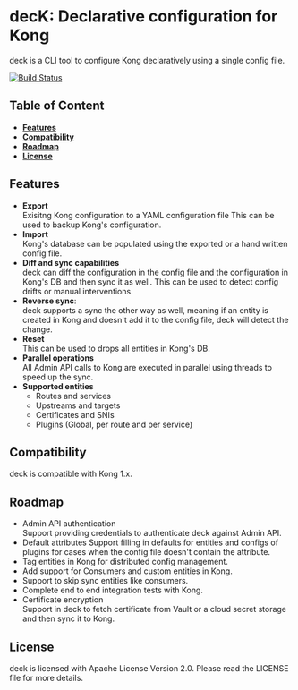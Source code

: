 # decK: Declarative configuration for Kong

deck is a CLI tool to configure Kong declaratively using a single config file.

[![Build Status](https://travis-ci.com/hbagdi/deck.svg?branch=master)](https://travis-ci.com/hbagdi/deck)

## Table of Content

- [**Features**](#features)
- [**Compatibility**](#compatibility)
- [**Roadmap**](#roadmap)
- [**License**](#license)

## Features

- **Export**  
  Exisitng Kong configuration to a YAML configuration file
  This can be used to backup Kong's configuration.
- **Import**  
  Kong's database can be populated using the exported or a hand written config
  file.
- **Diff and sync capabilities**  
  deck can diff the configuration in the config file and
  the configuration in Kong's DB and then sync it as well.
  This can be used to detect config drifts or manual interventions.
- **Reverse sync**:  
  deck supports a sync the other way as well, meaning if an
  entity is created in Kong and doesn't add it to the config file,
  deck will detect the change.
- **Reset**  
  This can be used to drops all entities in Kong's DB.
- **Parallel operations**  
  All Admin API calls to Kong are executed in parallel using threads to
  speed up the sync.
- **Supported entities**
  - Routes and services
  - Upstreams and targets
  - Certificates and SNIs
  - Plugins (Global, per route and per service)

## Compatibility

deck is compatible with Kong 1.x.

## Roadmap

- Admin API authentication  
  Support providing credentials to authenticate deck against
  Admin API.
- Default attributes
  Support filling in defaults for entities and configs of plugins
  for cases when the config file doesn't contain the attribute.
- Tag entities in Kong for distributed config management.
- Add support for Consumers and custom entities in Kong.
- Support to skip sync entities like consumers.
- Complete end to end integration tests with Kong.
- Certificate encryption  
  Support in deck to fetch certificate from Vault or a cloud
  secret storage and then sync it to Kong.

## License

deck is licensed with Apache License Version 2.0. Please read the LICENSE
file for more details.